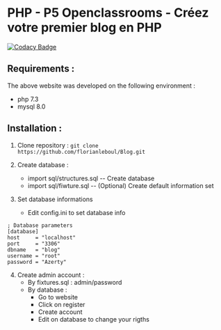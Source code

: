 # PHP - P5 Openclassrooms - Créez votre premier blog en PHP

[![Codacy Badge](https://api.codacy.com/project/badge/Grade/df302761ee7a4669b0b99f749ea2b610)](https://app.codacy.com/manual/florianleboul/Blog?utm_source=github.com&utm_medium=referral&utm_content=florianleboul/Blog&utm_campaign=Badge_Grade_Dashboard)

## Requirements : 
The above website was developed on the following environment :  
 - php 7.3
 - mysql 8.0

## Installation :
1. Clone repository : 
`git clone https://github.com/florianleboul/Blog.git`
 

2. Create database : 
   	- import sql/structures.sql -- Create database
	- import sql/fiwture.sql    -- (Optional) Create default information set

3. Set database informations
	- Edit config.ini to set database info
```
; Database parameters
[database]
host     = "localhost"
port     = "3306"
dbname   = "blog"
username = "root"
password = "Azerty"
```

4. Create admin account : 
	- By fixtures.sql : admin/password
	- By database :
 		- Go to website
 		- Click on register
 		- Create account
 		- Edit on database to change your rigths 
